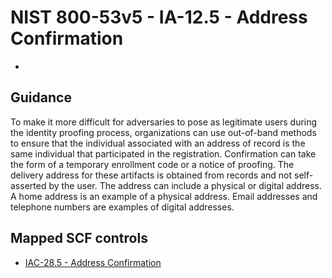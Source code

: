 # NIST 800-53v5 - IA-12.5 - Address Confirmation
- 
## Guidance
To make it more difficult for adversaries to pose as legitimate users during the identity proofing process, organizations can use out-of-band methods to ensure that the individual associated with an address of record is the same individual that participated in the registration. Confirmation can take the form of a temporary enrollment code or a notice of proofing. The delivery address for these artifacts is obtained from records and not self-asserted by the user. The address can include a physical or digital address. A home address is an example of a physical address. Email addresses and telephone numbers are examples of digital addresses.
## Mapped SCF controls
- [IAC-28.5 - Address Confirmation](../scf/iac-285-addressconfirmation.md)